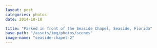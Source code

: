 ```yaml
---
layout: post
categories: photos
date: 2014-10-10

title: "Parked in front of the Seaside Chapel, Seaside, Florida"
base-path: "/assets/img/photos/scenes"
image-name: "seaside-chapel-2"
---
```

